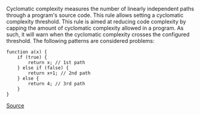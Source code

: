 Cyclomatic complexity measures the number of linearly independent paths through a program's source code. This rule allows setting a cyclomatic complexity threshold.
This rule is aimed at reducing code complexity by capping the amount of cyclomatic complexity allowed in a program. As such, it will warn when the cyclomatic complexity crosses the configured threshold.
The following patterns are considered problems:

```
function a(x) {
    if (true) {
        return x; // 1st path
    } else if (false) {
        return x+1; // 2nd path
    } else {
        return 4; // 3rd path
    }
}
```

[Source](http://eslint.org/docs/rules/complexity)
